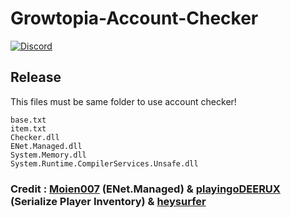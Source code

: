 # Growtopia-Account-Checker


[![Discord](https://img.shields.io/discord/809244676091412530?label=discord)](https://discord.gg/y9ypPXtPrz)


## Release [](https://github.com/1Emin/Growtopia-Account-Checker/releases/tag/release)
This files must be same folder to use account checker!
```
base.txt
item.txt
Checker.dll
ENet.Managed.dll
System.Memory.dll
System.Runtime.CompilerServices.Unsafe.dll
```



### Credit : [Moien007](https://github.com/moien007) (ENet.Managed) & [playingoDEERUX](https://github.com/playingoDEERUX) (Serialize Player Inventory) & [heysurfer](https://github.com/heysurfer/)
